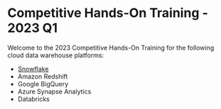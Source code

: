 # Competitive Hands-On Training - 2023 Q1

Welcome to the 2023 Competitive Hands-On Training for the following cloud data warehouse platforms:

- [Snowflake](snowflake.md)
- Amazon Redshift
- Google BigQuery
- Azure Synapse Analytics
- Databricks